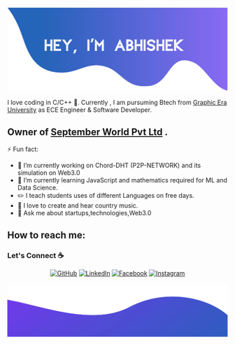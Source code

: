 ![alt text](./images/top.svg)

I love coding in C/C++ :snake:. Currently , I am pursuming Btech from [Graphic Era University](https://www.geu.ac.in/) as ECE Engineer &  Software Developer.

## Owner of [September World Pvt Ltd](http://www.septemebrworld.com/) .




⚡ Fun fact:
 
  - 🔭 I’m currently working on Chord-DHT (P2P-NETWORK) and its simulation on Web3.0
  - 🌱 I’m currently learning JavaScript and mathematics required for ML and Data Science.
  - :pencil2: I teach students uses of  different Languages on free days.
  - :musical_note: I love to create and hear country music.
  - 💬 Ask me about startups,technologies,Web3.0 
  
  ## How to reach me: 


### Let's Connect :coffee:
<p align="center">
	<a href="https://github.com/Er-AbhishekRaj07"><img src="https://img.icons8.com/bubbles/50/000000/github.png" alt="GitHub"/></a>
	<a href="https://www.linkedin.com/in/abhishekheresw/"><img src="https://img.icons8.com/bubbles/50/000000/linkedin.png" alt="LinkedIn"/></a>
	<a href="https://www.facebook.com/asisodiya2421/"><img src="https://img.icons8.com/bubbles/50/000000/facebook-new.png" alt="Facebook"/></a>
	<a href="https://www.instagram.com/whoabhishekraj/"><img src="https://img.icons8.com/bubbles/50/000000/instagram.png" alt="Instagram"/></a>
	
	
	
![alt text](./images/bottom.svg)
